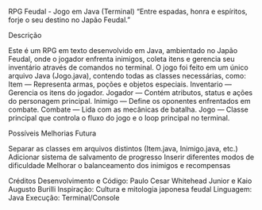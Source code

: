  RPG Feudal - Jogo em Java (Terminal)
“Entre espadas, honra e espíritos, forje o seu destino no Japão Feudal.”

Descrição

Este é um RPG em texto desenvolvido em Java, ambientado no Japão Feudal, onde o jogador enfrenta inimigos, coleta itens e gerencia seu inventário através de comandos no terminal.
O jogo foi feito em um único arquivo Java (Jogo.java), contendo todas as classes necessárias, como:
Item — Representa armas, poções e objetos especiais.
Inventario — Gerencia os itens do jogador.
Jogador — Contém atributos, status e ações do personagem principal.
Inimigo — Define os oponentes enfrentados em combate.
Combate — Lida com as mecânicas de batalha.
Jogo — Classe principal que controla o fluxo do jogo e o loop principal no terminal.

Possíveis Melhorias Futura

Separar as classes em arquivos distintos (Item.java, Inimigo.java, etc.)
Adicionar sistema de salvamento de progresso
Inserir diferentes modos de dificuldade
Melhorar o balanceamento dos inimigos e recompensas

Créditos
Desenvolvimento e Código: Paulo Cesar Whitehead Junior e Kaio Augusto Burilli
Inspiração: Cultura e mitologia japonesa feudal
Linguagem: Java
Execução: Terminal/Console
